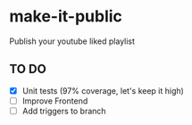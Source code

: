 # make-it-public
Publish your youtube liked playlist

## TO DO
- [x] Unit tests (97% coverage, let's keep it high)
- [ ] Improve Frontend
- [ ] Add triggers to branch
